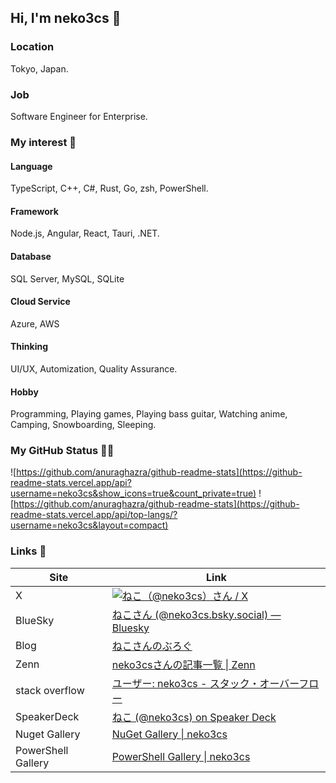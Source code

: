 ## Hi, I'm neko3cs 👋

### Location

Tokyo, Japan.

### Job

Software Engineer for Enterprise.

### My interest 👀

#### Language

TypeScript, C++, C#, Rust, Go, zsh, PowerShell.

#### Framework

Node.js, Angular, React, Tauri, .NET.

#### Database

SQL Server, MySQL, SQLite

#### Cloud Service

Azure, AWS

#### Thinking

UI/UX, Automization, Quality Assurance.

#### Hobby

Programming, Playing games, Playing bass guitar, Watching anime, Camping, Snowboarding, Sleeping.

### My GitHub Status 🐙🐱

![https://github.com/anuraghazra/github-readme-stats](https://github-readme-stats.vercel.app/api?username=neko3cs&show_icons=true&count_private=true)
![https://github.com/anuraghazra/github-readme-stats](https://github-readme-stats.vercel.app/api/top-langs/?username=neko3cs&layout=compact)

### Links 🔗

| Site               | Link                                                                                                                  |
| ------------------ | --------------------------------------------------------------------------------------------------------------------- |
| X                  | [![ねこ（@neko3cs）さん / X](https://img.shields.io/twitter/follow/neko3cs.svg?style=social)](https://twitter.com/neko3cs) |
| BlueSky            | [ねこさん (@neko3cs.bsky.social) — Bluesky](https://bsky.app/profile/neko3cs.bsky.social)                               |
| Blog               | [ねこさんのぶろぐ](https://www.neko3cs.net/)                                                                              |
| Zenn               | [neko3csさんの記事一覧 &#124; Zenn](https://zenn.dev/neko3cs)                                                            |
| stack overflow     | [ユーザー: neko3cs - スタック・オーバーフロー](https://ja.stackoverflow.com/users/37413/neko3cs)                               |
| SpeakerDeck        | [ねこ (@neko3cs) on Speaker Deck](https://speakerdeck.com/neko3cs)                                                     |
| Nuget Gallery      | [NuGet Gallery &#124; neko3cs](https://www.nuget.org/profiles/neko3cs)                                                |
| PowerShell Gallery | [PowerShell Gallery &#124; neko3cs](https://www.powershellgallery.com/profiles/neko3cs)                               |
